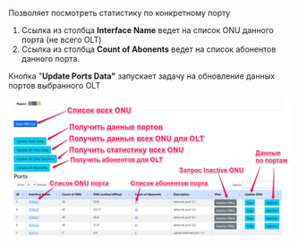 Позволяет посмотреть статистику по конкретному порту

1. Ссылка из столбца **Interface Name** ведет на список ONU данного порта (не всего OLT)
2. Ссылка из столбца **Count of Abonents** ведет на список абонентов данного порта.

Кнопка "**Update Ports Data"** запускает задачу на обновление данных портов выбранного OLT

![](img/Pasted%20image%2020240306031522.png)